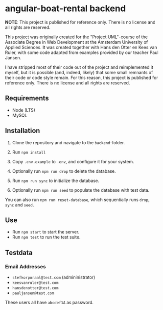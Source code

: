 # angular-boat-rental backend

**NOTE**: This project is published for reference only. There is no license and all rights are reserved.

This project was originally created for the "Project UML"-course of the Associate Degree in Web Development at the Amsterdam University of Applied Sciences. It was created together with Hans den Otter en Kees van Ruler, with some code adapted from examples provided by our teacher Paul Jansen.

I have stripped most of their code out of the project and reimplemented it myself, but it is possible (and, indeed, likely) that some small remnants of their code or code style remain. For this reason, this project is published for reference only. There is no license and all rights are reserved.

## Requirements

- Node (LTS)
- MySQL

## Installation

1. Clone the repository and navigate to the `backend`-folder.
1. Run `npm install`

1. Copy `.env.example` to `.env`, and configure it for your system.

1. Optionally run `npm run drop` to delete the database.
1. Run `npm run sync` to initialize the database.
1. Optionally run `npm run seed` to populate the database with test data.

You can also run `npm run reset-database`, which sequentially runs `drop`, `sync` and `seed`.

## Use

- Run `npm start` to start the server.
- Run `npm test` to run the test suite.

## Testdata

### Email Addresses

- `stefkorporaal@test.com` (admininistrator)
- `keesvanruler@test.com`
- `hansdenotter@test.com`
- `pauljansen@test.com`

These users all have `abcdef1A` as password.
